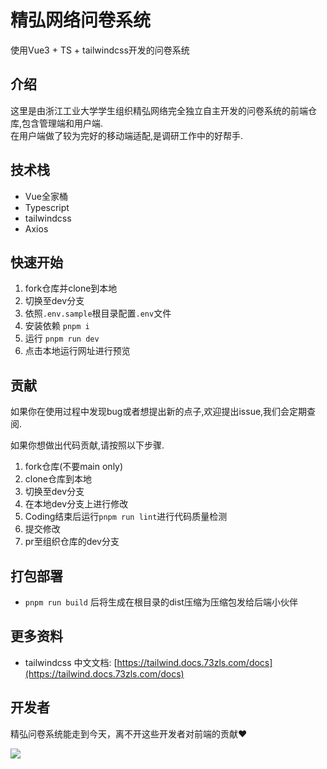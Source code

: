 # 精弘网络问卷系统  

使用Vue3 + TS + tailwindcss开发的问卷系统

## 介绍

这里是由浙江工业大学学生组织精弘网络完全独立自主开发的问卷系统的前端仓库,包含管理端和用户端.  
在用户端做了较为完好的移动端适配,是调研工作中的好帮手.  

## 技术栈

- Vue全家桶
- Typescript
- tailwindcss
- Axios

## 快速开始

1. fork仓库并clone到本地
2. 切换至dev分支
3. 依照`.env.sample`根目录配置`.env`文件
4. 安装依赖 `pnpm i`
5. 运行 `pnpm run dev`
6. 点击本地运行网址进行预览

## 贡献

如果你在使用过程中发现bug或者想提出新的点子,欢迎提出issue,我们会定期查阅.  

如果你想做出代码贡献,请按照以下步骤.  

1. fork仓库(不要main only)
2. clone仓库到本地
3. 切换至dev分支
4. 在本地dev分支上进行修改
5. Coding结束后运行`pnpm run lint`进行代码质量检测
6. 提交修改
7. pr至组织仓库的dev分支

## 打包部署

- `pnpm run build` 后将生成在根目录的dist压缩为压缩包发给后端小伙伴

## 更多资料

- tailwindcss 中文文档: [https://tailwind.docs.73zls.com/docs](https://tailwind.docs.73zls.com/docs)

## 开发者

精弘问卷系统能走到今天，离不开这些开发者对前端的贡献❤️

<a href="https://github.com/zjutjh/JingHong-Questionnaire/graphs/contributors">
  <img src="https://contrib.rocks/image?repo=zjutjh/JingHong-Questionnaire"/>
</a>
